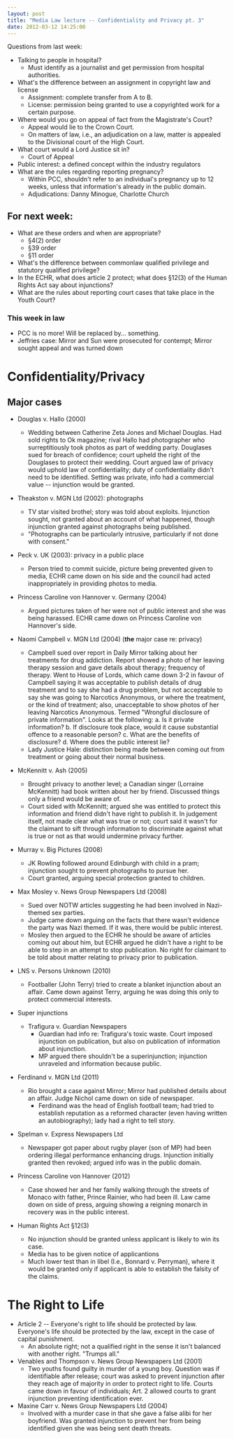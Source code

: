 ```yaml
---
layout: post
title: "Media Law lecture -- Confidentiality and Privacy pt. 3"
date: 2012-03-12 14:25:00
---
```


Questions from last week:
+ Talking to people in hospital?
    + Must identify as a journalist and get permission from hospital authorities.
+ What's the difference between an assignment in copyright law and license
    + Assignment: complete transfer from A to B.
    + License: permission being granted to use a copyrighted work for a certain purpose.
+ Where would you go on appeal of fact from the Magistrate's Court?
    + Appeal would lie to the Crown Court.
    + On matters of law, i.e., an adjudication on a law, matter is appealed to the Divisional court of the High Court.
+ What court would a Lord Justice sit in?
    + Court of Appeal
+ Public interest: a defined concept within the industry regulators
+ What are the rules regarding reporting pregnancy?
    + Within PCC, shouldn't refer to an individual's pregnancy up to 12 weeks, unless that information's already in the public domain.
    + Adjudications: Danny Minogue, Charlotte Church 

## For next week:
+ What are these orders and when are appropriate?
    + §4(2) order
    + §39 order
    + §11 order
+ What's the difference between commonlaw qualified privilege and statutory qualified privilege?
+ In the ECHR, what does article 2 protect; what does §12(3) of the Human Rights Act say about injunctions?
+ What are the rules about reporting court cases that take place in the Youth Court?

### This week in law
+ PCC is no more! Will be replaced by... something.
+ Jeffries case: Mirror and Sun were prosecuted for contempt; Mirror sought appeal and was turned down

# Confidentiality/Privacy
## Major cases
+ Douglas v. Hallo (2000)
    + Wedding between Catherine Zeta Jones and Michael Douglas. Had sold rights to Ok magazine; rival Hallo had photographer who surreptitiously took photos as part of wedding party. Douglases sued for breach of confidence; court upheld the right of the Douglases to protect their wedding. Court argued law of privacy would uphold law of confidentiality; duty of confidentiality didn't need to be identified. Setting was private, info had a commercial value -- injunction would be granted.
+ Theakston v. MGN Ltd (2002): photographs
    + TV star visited brothel; story was told about exploits. Injunction sought, not granted about an account of what happened, though injunction granted against photographs being published.
    + "Photographs can be particularly intrusive, particularly if not done with consent."
+ Peck v. UK (2003): privacy in a public place
    + Person tried to commit suicide, picture being prevented given to media, ECHR came down on his side and the council had acted inappropriately in providing photos to media.
+ Princess Caroline von Hannover v. Germany (2004)
    + Argued pictures taken of her were not of public interest and she was being harassed. ECHR came down on Princess Caroline von Hannover's side.
+ Naomi Campbell v. MGN Ltd (2004) (**the** major case re: privacy)
    + Campbell sued over report in Daily Mirror talking about her treatments for drug addiction. Report showed a photo of her leaving therapy session and gave details about therapy; frequency of therapy. Went to House of Lords, which came down 3-2 in favour of Campbell saying it was acceptable to publish details of drug treatment and to say she had a drug problem, but not acceptable to say she was going to Narcotics Anonymous, or where the treatment, or the kind of treatment; also, unacceptable to show photos of her leaving Narcotics Anonymous. Termed "Wrongful disclosure of private information". Looks at the following: 
        a. Is it private information? 
        b. If disclosure took place, would it cause substantial offence to a reasonable person? 
        c. What are the benefits of disclosure?
        d. Where does the public interest lie?
    + Lady Justice Hale: distinction being made between coming out from treatment or going about their normal business.
+ McKennitt v. Ash (2005)
    + Brought privacy to another level; a Canadian singer (Lorraine McKennitt) had book written about her by friend. Discussed things only a friend would be aware of. 
    + Court sided with McKennitt; argued she was entitled to protect this information and friend didn't have right to publish it. In judgement itself, not made clear what was true or not; court said it wasn't for the claimant to sift through information to discriminate against what is true or not as that would undermine privacy further.
+ Murray v. Big Pictures (2008)
    + JK Rowling followed around Edinburgh with child in a pram; injunction sought to prevent photographs to pursue her.
    + Court granted, arguing special protection granted to children.
+ Max Mosley v. News Group Newspapers Ltd (2008)
    + Sued over NOTW articles suggesting he had been involved in Nazi-themed sex parties.
    + Judge came down arguing on the facts that there wasn't evidence the party was Nazi themed. If it was, there would be public interest.
    + Mosley then argued to the ECHR he should be aware of articles coming out about him, but ECHR argued he didn't have a right to be able to step in an attempt to stop publication. No right for claimant to be told about matter relating to privacy prior to publication.
+ LNS v. Persons Unknown (2010)
   + Footballer (John Terry) tried to create a blanket injunction about an affair. Came down against Terry, arguing he was doing this only to protect commercial interests.
+ Super injunctions
    + Trafigura v. Guardian Newspapers
        + Guardian had info re: Trafigura's toxic waste. Court imposed injunction on publication, but also on publication of information about injunction.
        + MP argued there shouldn't be a superinjunction; injunction unraveled and information because public.
+ Ferdinand v. MGN Ltd (2011)
    + Rio brought a case against Mirror; Mirror had published details about an affair. Judge Nichol came down on side of newspaper.
        + Ferdinand was the head of English football team; had tried to establish reputation as a reformed character (even having written an autobiography); lady had a right to tell story.
+ Spelman v. Express Newspapers Ltd
    + Newspaper got paper about rugby player (son of MP) had been ordering illegal performance enhancing drugs. Injunction initially granted then revoked; argued info was in the public domain.
+ Princess Caroline von Hannover (2012)
    + Case showed her and her family walking through the streets of Monaco with father, Prince Rainier, who had been ill. Law came down on side of press, arguing showing a reigning monarch in recovery was in the public interest.

+ Human Rights Act §12(3)
    + No injunction should be granted unless applicant is likely to win its case.
    + Media has to be given notice of applicantions
    + Much lower test than in libel (I.e., Bonnard v. Perryman), where it would be granted only if applicant is able to establish the falsity of the claims.

# The Right to Life
+ Article 2 -- Everyone's right to life should be protected by law. Everyone's life should be protected by the law, except in the case of capital punishment.
    + An absolute right; not a qualified right in the sense it isn't balanced with another right. "Trumps all."
+ Venables and Thompson v. News Group Newspapers Ltd (2001)
    + Two youths found guilty in murder of a young boy. Question was if identifiable after release; court was asked to prevent injunction after they reach age of majority in order to protect right to life. Courts came down in favour of individuals; Art. 2 allowed courts to grant injunction preventing identification ever. 
+ Maxine Carr v. News Group Newspapers Ltd (2004)
    + Involved with a murder case in that she gave a false alibi for her boyfriend. Was granted injunction to prevent her from being identified given she was being sent death threats.